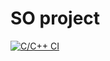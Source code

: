 # SO project

[![C/C++ CI](https://github.com/gnello/so-project/actions/workflows/c-cpp.yml/badge.svg)](https://github.com/gnello/so-project/actions/workflows/c-cpp.yml)
